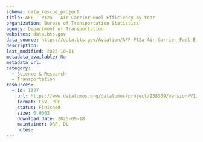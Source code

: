 ```yaml
---
schema: data_rescue_project 
title: AFF - P12a - Air Carrier Fuel Efficiency by Year
organization: Bureau of Transportation Statistics
agency: Department of Transportation
websites: data.bts.gov
data_source: https://data.bts.gov/Aviation/AFF-P12a-Air-Carrier-Fuel-Efficiency-by-Year/w8ea-nba4/about_data
description: 
last_modified: 2025-10-11
metadata_available: No
metadata_url: 
category:
  - Science & Research 
  - Transportation 
resources:
  - id: 1327
    url: https://www.datalumos.org/datalumos/project/238309/version/V1/view
    format: CSV, PDF
    status: Finished
    size: 0.0002
    download_date: 2025-09-18
    maintainer: DRP, DL
    notes: 
---
```


